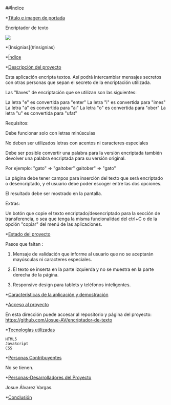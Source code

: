 ##Índice

*[Título e imagen de portada](#Título-e-imagen-de-portada)

Encriptador de texto

<p align="left">
   <img src="https://d3hqfahqx9wp4w.cloudfront.net/wp-content/uploads/2019/03/15134528/micron-cifrado-de-datos.jpg">
   </p>
*[Insignias](#insignias)

*[Índice](#índice)

*[Descripción del proyecto](#descripción-del-proyecto)

Esta aplicación encripta textos. Así podrá intercambiar mensajes secretos con otras personas que sepan el secreto de la encriptación utilizada.

Las "llaves" de encriptación que se utilizan son las siguientes:

La letra "e" es convertida para "enter"
La letra "i" es convertida para "imes"
La letra "a" es convertida para "ai"
La letra "o" es convertida para "ober"
La letra "u" es convertida para "ufat"

Requisitos:

Debe funcionar solo con letras minúsculas

No deben ser utilizados letras con acentos ni caracteres especiales

Debe ser posible convertir una palabra para la versión encriptada también devolver una palabra encriptada para su versión original.

Por ejemplo:
"gato" => "gaitober"
gaitober" => "gato"

La página debe tener campos para inserción del texto que será encriptado o desencriptado, y el usuario debe poder escoger entre las dos opciones.

El resultado debe ser mostrado en la pantalla.

Extras:

Un botón que copie el texto encriptado/desencriptado para la sección de transferencia, o sea que tenga la misma funcionalidad del ctrl+C o de la opción "copiar" del menú de las aplicaciones.

*[Estado del proyecto](#Estado-del-proyecto)

Pasos que faltan :

1. Mensaje de validación que informe al usuario que no se aceptarán mayúsculas ni caracteres especiales.

2. El texto se inserta en la parte izquierda y no se muestra en la parte derecha de la página.

3. Responsive design para tablets y teléfonos inteligentes.

*[Características de la aplicación y demostración](#Características-de-la-aplicación-y-demostración)



*[Acceso al proyecto](#acceso-proyecto)

En esta dirección puede accesar al repositorio y página del proyecto:
https://github.com/Josue-AV/encriptador-de-texto

*[Tecnologías utilizadas](#tecnologías-utilizadas)

    HTML5
    JavaScript
    CSS
     
*[Personas Contribuyentes](#personas-contribuyentes)

No se tienen.

*[Personas-Desarrolladores del Proyecto](#personas-desarrolladores)

Josue Álvarez Vargas.

*[Conclusión](#conclusión)


